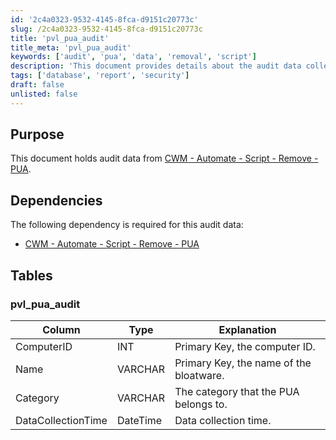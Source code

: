 ```yaml
---
id: '2c4a0323-9532-4145-8fca-d9151c20773c'
slug: /2c4a0323-9532-4145-8fca-d9151c20773c
title: 'pvl_pua_audit'
title_meta: 'pvl_pua_audit'
keywords: ['audit', 'pua', 'data', 'removal', 'script']
description: 'This document provides details about the audit data collected for the removal of potentially unwanted applications (PUAs) using a specific script in ConnectWise Automate. It includes information on dependencies and the structure of the audit data table.'
tags: ['database', 'report', 'security']
draft: false
unlisted: false
---
```


## Purpose

This document holds audit data from [CWM - Automate - Script - Remove - PUA](/docs/dd7d4c4a-ee5a-46c1-bc19-5cfd16584ecf).

## Dependencies

The following dependency is required for this audit data:

- [CWM - Automate - Script - Remove - PUA](/docs/dd7d4c4a-ee5a-46c1-bc19-5cfd16584ecf)

## Tables

### pvl_pua_audit

| Column              | Type     | Explanation                              |
|---------------------|----------|------------------------------------------|
| ComputerID          | INT      | Primary Key, the computer ID.           |
| Name                | VARCHAR  | Primary Key, the name of the bloatware. |
| Category            | VARCHAR  | The category that the PUA belongs to.   |
| DataCollectionTime  | DateTime | Data collection time.                    |